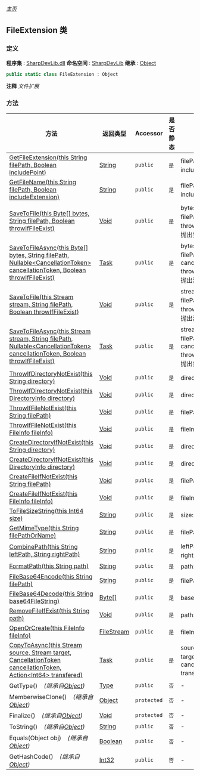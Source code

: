 ###### [主页](./Index.md "主页")
## FileExtension 类
### 定义
**程序集** : [SharpDevLib.dll](./SharpDevLib.assembly.md "SharpDevLib.dll")
**命名空间** : [SharpDevLib](./SharpDevLib.namespace.md "SharpDevLib")
**继承** : [Object](https://learn.microsoft.com/en-us/dotnet/api/system.object "Object")
``` csharp
public static class FileExtension : Object
```
**注释**
*文件扩展*

### 方法
|方法|返回类型|Accessor|是否静态|参数|
|---|---|---|---|---|
|[GetFileExtension(this String filePath, Boolean includePoint)](./SharpDevLib.FileExtension.GetFileExtension.thisString.Boolean.md "GetFileExtension(this String filePath, Boolean includePoint)")|[String](https://learn.microsoft.com/en-us/dotnet/api/system.string "String")|`public`|`是`|filePath:文件路径,文件名也可以<br>includePoint:是否包含"."|
|[GetFileName(this String filePath, Boolean includeExtension)](./SharpDevLib.FileExtension.GetFileName.thisString.Boolean.md "GetFileName(this String filePath, Boolean includeExtension)")|[String](https://learn.microsoft.com/en-us/dotnet/api/system.string "String")|`public`|`是`|filePath:文件路径<br>includeExtension:是否包含扩展名|
|[SaveToFile(this Byte[] bytes, String filePath, Boolean throwIfFileExist)](./SharpDevLib.FileExtension.SaveToFile.thisByte.String.Boolean.md "SaveToFile(this Byte[] bytes, String filePath, Boolean throwIfFileExist)")|[Void](https://learn.microsoft.com/en-us/dotnet/api/system.void "Void")|`public`|`是`|bytes:字节数组<br>filePath:文件路径<br>throwIfFileExist:当文件已存在时是否抛出异常,true-抛出异常,false-覆盖|
|[SaveToFileAsync(this Byte[] bytes, String filePath, Nullable\<CancellationToken\> cancellationToken, Boolean throwIfFileExist)](./SharpDevLib.FileExtension.SaveToFileAsync.thisByte.String.Nullable.CancellationToken.Boolean.md "SaveToFileAsync(this Byte[] bytes, String filePath, Nullable<CancellationToken> cancellationToken, Boolean throwIfFileExist)")|[Task](https://learn.microsoft.com/en-us/dotnet/api/system.threading.tasks.task "Task")|`public`|`是`|bytes:字节数组<br>filePath:文件路径<br>cancellationToken:cancellationToken<br>throwIfFileExist:当文件已存在时是否抛出异常,true-抛出异常,false-覆盖|
|[SaveToFile(this Stream stream, String filePath, Boolean throwIfFileExist)](./SharpDevLib.FileExtension.SaveToFile.thisStream.String.Boolean.md "SaveToFile(this Stream stream, String filePath, Boolean throwIfFileExist)")|[Void](https://learn.microsoft.com/en-us/dotnet/api/system.void "Void")|`public`|`是`|stream:流<br>filePath:文件路径<br>throwIfFileExist:当文件已存在时是否抛出异常,true-抛出异常,false-覆盖|
|[SaveToFileAsync(this Stream stream, String filePath, Nullable\<CancellationToken\> cancellationToken, Boolean throwIfFileExist)](./SharpDevLib.FileExtension.SaveToFileAsync.thisStream.String.Nullable.CancellationToken.Boolean.md "SaveToFileAsync(this Stream stream, String filePath, Nullable<CancellationToken> cancellationToken, Boolean throwIfFileExist)")|[Task](https://learn.microsoft.com/en-us/dotnet/api/system.threading.tasks.task "Task")|`public`|`是`|stream:流<br>filePath:文件路径<br>cancellationToken:cancellationToken<br>throwIfFileExist:当文件已存在时是否抛出异常,true-抛出异常,false-覆盖|
|[ThrowIfDirectoryNotExist(this String directory)](./SharpDevLib.FileExtension.ThrowIfDirectoryNotExist.thisString.md "ThrowIfDirectoryNotExist(this String directory)")|[Void](https://learn.microsoft.com/en-us/dotnet/api/system.void "Void")|`public`|`是`|directory:文件夹路径|
|[ThrowIfDirectoryNotExist(this DirectoryInfo directory)](./SharpDevLib.FileExtension.ThrowIfDirectoryNotExist.thisDirectoryInfo.md "ThrowIfDirectoryNotExist(this DirectoryInfo directory)")|[Void](https://learn.microsoft.com/en-us/dotnet/api/system.void "Void")|`public`|`是`|directory:文件夹路径|
|[ThrowIfFileNotExist(this String filePath)](./SharpDevLib.FileExtension.ThrowIfFileNotExist.thisString.md "ThrowIfFileNotExist(this String filePath)")|[Void](https://learn.microsoft.com/en-us/dotnet/api/system.void "Void")|`public`|`是`|filePath:文件路径|
|[ThrowIfFileNotExist(this FileInfo fileInfo)](./SharpDevLib.FileExtension.ThrowIfFileNotExist.thisFileInfo.md "ThrowIfFileNotExist(this FileInfo fileInfo)")|[Void](https://learn.microsoft.com/en-us/dotnet/api/system.void "Void")|`public`|`是`|fileInfo:文件信息|
|[CreateDirectoryIfNotExist(this String directory)](./SharpDevLib.FileExtension.CreateDirectoryIfNotExist.thisString.md "CreateDirectoryIfNotExist(this String directory)")|[Void](https://learn.microsoft.com/en-us/dotnet/api/system.void "Void")|`public`|`是`|directory:文件夹路径|
|[CreateDirectoryIfNotExist(this DirectoryInfo directory)](./SharpDevLib.FileExtension.CreateDirectoryIfNotExist.thisDirectoryInfo.md "CreateDirectoryIfNotExist(this DirectoryInfo directory)")|[Void](https://learn.microsoft.com/en-us/dotnet/api/system.void "Void")|`public`|`是`|directory:文件夹路径|
|[CreateFileIfNotExist(this String filePath)](./SharpDevLib.FileExtension.CreateFileIfNotExist.thisString.md "CreateFileIfNotExist(this String filePath)")|[Void](https://learn.microsoft.com/en-us/dotnet/api/system.void "Void")|`public`|`是`|filePath:文件路径|
|[CreateFileIfNotExist(this FileInfo fileInfo)](./SharpDevLib.FileExtension.CreateFileIfNotExist.thisFileInfo.md "CreateFileIfNotExist(this FileInfo fileInfo)")|[Void](https://learn.microsoft.com/en-us/dotnet/api/system.void "Void")|`public`|`是`|fileInfo:文件信息|
|[ToFileSizeString(this Int64 size)](./SharpDevLib.FileExtension.ToFileSizeString.thisInt64.md "ToFileSizeString(this Int64 size)")|[String](https://learn.microsoft.com/en-us/dotnet/api/system.string "String")|`public`|`是`|size:文件字节长度|
|[GetMimeType(this String filePathOrName)](./SharpDevLib.FileExtension.GetMimeType.thisString.md "GetMimeType(this String filePathOrName)")|[String](https://learn.microsoft.com/en-us/dotnet/api/system.string "String")|`public`|`是`|filePathOrName:文件名或路径|
|[CombinePath(this String leftPath, String rightPath)](./SharpDevLib.FileExtension.CombinePath.thisString.String.md "CombinePath(this String leftPath, String rightPath)")|[String](https://learn.microsoft.com/en-us/dotnet/api/system.string "String")|`public`|`是`|leftPath:左边路径<br>rightPath:右边路径|
|[FormatPath(this String path)](./SharpDevLib.FileExtension.FormatPath.thisString.md "FormatPath(this String path)")|[String](https://learn.microsoft.com/en-us/dotnet/api/system.string "String")|`public`|`是`|path:路径|
|[FileBase64Encode(this String filePath)](./SharpDevLib.FileExtension.FileBase64Encode.thisString.md "FileBase64Encode(this String filePath)")|[String](https://learn.microsoft.com/en-us/dotnet/api/system.string "String")|`public`|`是`|filePath:文件路径|
|[FileBase64Decode(this String base64FileString)](./SharpDevLib.FileExtension.FileBase64Decode.thisString.md "FileBase64Decode(this String base64FileString)")|[Byte\[\]](https://learn.microsoft.com/en-us/dotnet/api/system.byte[] "Byte\[\]")|`public`|`是`|base64FileString:base64格式字符串|
|[RemoveFileIfExist(this String path)](./SharpDevLib.FileExtension.RemoveFileIfExist.thisString.md "RemoveFileIfExist(this String path)")|[Void](https://learn.microsoft.com/en-us/dotnet/api/system.void "Void")|`public`|`是`|path:文件路径|
|[OpenOrCreate(this FileInfo fileInfo)](./SharpDevLib.FileExtension.OpenOrCreate.thisFileInfo.md "OpenOrCreate(this FileInfo fileInfo)")|[FileStream](https://learn.microsoft.com/en-us/dotnet/api/system.io.filestream "FileStream")|`public`|`是`|fileInfo:文件信息|
|[CopyToAsync(this Stream source, Stream target, CancellationToken cancellationToken, Action\<Int64\> transfered)](./SharpDevLib.FileExtension.CopyToAsync.thisStream.Stream.CancellationToken.Action.Int64.md "CopyToAsync(this Stream source, Stream target, CancellationToken cancellationToken, Action<Int64> transfered)")|[Task](https://learn.microsoft.com/en-us/dotnet/api/system.threading.tasks.task "Task")|`public`|`是`|source:原始流<br>target:目标流<br>cancellationToken:cancellationToken<br>transfered:传输回调(本次传输字节数)|
|GetType()&nbsp;&nbsp;&nbsp;&nbsp;*(继承自[Object](https://learn.microsoft.com/en-us/dotnet/api/system.object "Object"))*|[Type](https://learn.microsoft.com/en-us/dotnet/api/system.type "Type")|`public`|`否`|-|
|MemberwiseClone()&nbsp;&nbsp;&nbsp;&nbsp;*(继承自[Object](https://learn.microsoft.com/en-us/dotnet/api/system.object "Object"))*|[Object](https://learn.microsoft.com/en-us/dotnet/api/system.object "Object")|`protected`|`否`|-|
|Finalize()&nbsp;&nbsp;&nbsp;&nbsp;*(继承自[Object](https://learn.microsoft.com/en-us/dotnet/api/system.object "Object"))*|[Void](https://learn.microsoft.com/en-us/dotnet/api/system.void "Void")|`protected`|`否`|-|
|ToString()&nbsp;&nbsp;&nbsp;&nbsp;*(继承自[Object](https://learn.microsoft.com/en-us/dotnet/api/system.object "Object"))*|[String](https://learn.microsoft.com/en-us/dotnet/api/system.string "String")|`public`|`否`|-|
|Equals(Object obj)&nbsp;&nbsp;&nbsp;&nbsp;*(继承自[Object](https://learn.microsoft.com/en-us/dotnet/api/system.object "Object"))*|[Boolean](https://learn.microsoft.com/en-us/dotnet/api/system.boolean "Boolean")|`public`|`否`|-|
|GetHashCode()&nbsp;&nbsp;&nbsp;&nbsp;*(继承自[Object](https://learn.microsoft.com/en-us/dotnet/api/system.object "Object"))*|[Int32](https://learn.microsoft.com/en-us/dotnet/api/system.int32 "Int32")|`public`|`否`|-|

